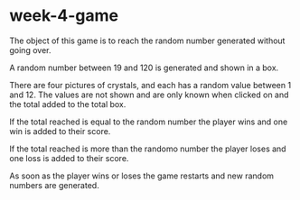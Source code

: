 # week-4-game

The object of this game is to reach the random number generated without going over.

A random number between 19 and 120 is generated and shown in a box.

There are four pictures of crystals, and each has a random value between 1 and 12.  The values are not shown and are only known when clicked on and the total added to the total box.

If the total reached is equal to the random number the player wins and one win is added to their score.

If the total reached is more than the randomo number the player loses and one loss is added to their score.

As soon as the player wins or loses the game restarts and new random numbers are generated.



